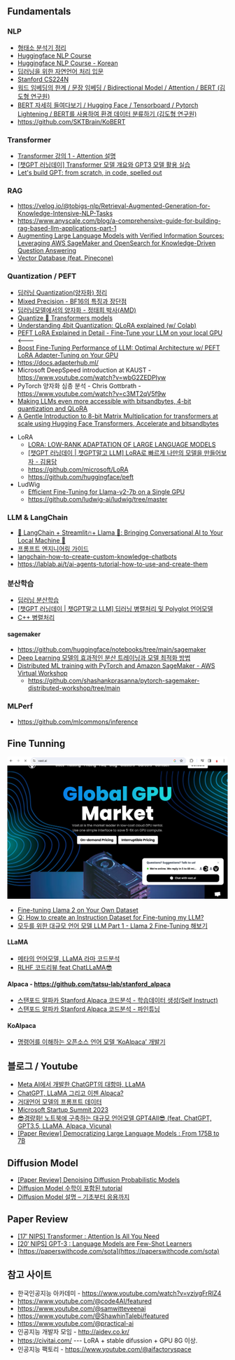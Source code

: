 ## Fundamentals ##

### NLP ###
* [형태소 분석기 정리](https://hipster4020.tistory.com/184)
* [Huggingface NLP Course](https://huggingface.co/learn/nlp-course/chapter0/1?fw=tf)
* [Huggingface NLP Course - Korean](https://wikidocs.net/book/8056)
* [딥러닝을 위한 자연언어 처리 입문](https://wikidocs.net/book/2155)
* [Stanford CS224N](https://www.youtube.com/playlist?list=PLoROMvodv4rOSH4v6133s9LFPRHjEmbmJ)
* [워드 임베딩의 한계 / 문장 임베딩 / Bidirectional Model / Attention / BERT (김도형 연구원)](https://www.youtube.com/watch?v=F10Ii6x2y3Q)
* [BERT 자세히 들여다보기 / Hugging Face / Tensorboard / Pytorch Lightening / BERT를 사용하여 환경 데이터 분류하기 (김도형 연구원)
](https://www.youtube.com/watch?v=wRMOO9uc6do)
* https://github.com/SKTBrain/KoBERT

### Transformer ###
  * [Transformer 강의 1 - Attention 설명](https://www.youtube.com/watch?v=kyIw0nHoG9w)    
  * [[챗GPT 러닝데이] Transformer 모델 개요와 GPT3 모델 활용 실습](https://www.youtube.com/watch?v=uzcRCmg9hlc)
  * [Let's build GPT: from scratch, in code, spelled out](https://www.youtube.com/watch?v=kCc8FmEb1nY)
   
### RAG ###

  * https://velog.io/@tobigs-nlp/Retrieval-Augmented-Generation-for-Knowledge-Intensive-NLP-Tasks
  * https://www.anyscale.com/blog/a-comprehensive-guide-for-building-rag-based-llm-applications-part-1  
  * [Augmenting Large Language Models with Verified Information Sources: Leveraging AWS SageMaker and OpenSearch for Knowledge-Driven Question Answering](https://medium.com/@shankar.arunp/augmenting-large-language-models-with-verified-information-sources-leveraging-aws-sagemaker-and-f6be17fb10a8)
  * [Vector Database (feat. Pinecone)](https://velog.io/@tura/vector-databases) 
  

### Quantization / PEFT ###
  - [딥러닝 Quantization(양자화) 정리](https://velog.io/@jooh95/%EB%94%A5%EB%9F%AC%EB%8B%9D-Quantization%EC%96%91%EC%9E%90%ED%99%94-%EC%A0%95%EB%A6%AC)
  - [Mixed Precision - BF16의 특징과 장단점](https://thecho7.tistory.com/entry/Mixed-Precision-BF16%EC%9D%98-%ED%8A%B9%EC%A7%95%EA%B3%BC-%EC%9E%A5%EB%8B%A8%EC%A0%90)
  - [딥러닝모델에서의 양자화 - 정태희 박사(AMD)](https://www.youtube.com/watch?v=91_hhex0CmU)
  - [Quantize 🤗 Transformers models](https://huggingface.co/docs/transformers/main/en/main_classes/quantization)
  - [Understanding 4bit Quantization: QLoRA explained (w/ Colab)](https://www.youtube.com/watch?v=TPcXVJ1VSRI)
  - [PEFT LoRA Explained in Detail - Fine-Tune your LLM on your local GPU](https://www.youtube.com/watch?v=YVU5wAA6Txo)   <---
  - [Boost Fine-Tuning Performance of LLM: Optimal Architecture w/ PEFT LoRA Adapter-Tuning on Your GPU](https://www.youtube.com/watch?v=A-a-l_sFtYM)
  - https://docs.adapterhub.ml/
  - Microsoft DeepSpeed introduction at KAUST - https://www.youtube.com/watch?v=wbG2ZEDPIyw
  - PyTorch 양자화 심층 분석 - Chris Gottbrath - https://www.youtube.com/watch?v=c3MT2qV5f9w
  - [Making LLMs even more accessible with bitsandbytes, 4-bit quantization and QLoRA](https://huggingface.co/blog/4bit-transformers-bitsandbytes)
  - [A Gentle Introduction to 8-bit Matrix Multiplication for transformers at scale using Hugging Face Transformers, Accelerate and bitsandbytes](https://huggingface.co/blog/hf-bitsandbytes-integration) 
  * LoRA
    * [LORA: LOW-RANK ADAPTATION OF LARGE LANGUAGE MODELS](https://www.youtube.com/watch?v=BJqwmDpa0wM)
    * [[챗GPT 러닝데이 | 챗GPT말고 LLM] LoRA로 빠르게 나만의 모델을 만들어보자 - 김용담](https://www.youtube.com/watch?v=66GD0Bj5Whk)
    * https://github.com/microsoft/LoRA
    * https://github.com/huggingface/peft 
  * LudWig
    * [Efficient Fine-Tuning for Llama-v2-7b on a Single GPU](https://www.youtube.com/watch?v=g68qlo9Izf0)
    * https://github.com/ludwig-ai/ludwig/tree/master 


### LLM & LangChain ###

* [🦜️ LangChain + Streamlit🔥+ Llama 🦙: Bringing Conversational AI to Your Local Machine 🤯](https://ai.plainenglish.io/%EF%B8%8F-langchain-streamlit-llama-bringing-conversational-ai-to-your-local-machine-a1736252b172)
* [프롬프트 엔지니어링 가이드](https://www.promptingguide.ai/kr)
* [langchain-how-to-create-custom-knowledge-chatbots](https://www.freecodecamp.org/news/langchain-how-to-create-custom-knowledge-chatbots/)
* https://lablab.ai/t/ai-agents-tutorial-how-to-use-and-create-them

    
### 분산학습 ###

* [딥러닝 분산학습](https://lifeisenjoyable.tistory.com/21)
* [[챗GPT 러닝데이 | 챗GPT말고 LLM] 딥러닝 병렬처리 및 Polyglot 언어모델](https://www.youtube.com/watch?v=a0TB-_WFjNk)
* [C++ 병렬처리](https://m.blog.naver.com/PostView.naver?blogId=enter_maintanance&logNo=221830860742&categoryNo=17&proxyReferer=)
 #### sagemaker ####
 * https://github.com/huggingface/notebooks/tree/main/sagemaker
 * [Deep Learning 모델의 효과적인 분산 트레이닝과 모델 최적화 방법](https://www.youtube.com/watch?v=UFCY8YpyRkI)
 * [Distributed ML training with PyTorch and Amazon SageMaker - AWS Virtual Workshop](https://www.youtube.com/watch?v=D9n_GPfcFhc)
   * https://github.com/shashankprasanna/pytorch-sagemaker-distributed-workshop/tree/main
### MLPerf ###

  * https://github.com/mlcommons/inference



## Fine Tunning ##
![](https://github.com/gnosia93/llm-study/blob/main/vast-ai.png)

* [Fine-tuning Llama 2 on Your Own Dataset](https://www.google.com/search?q=llm+fine+tunning&rlz=1C5GCEM_enKR1026KR1026&oq=LLM+fine&gs_lcrp=EgZjaHJvbWUqBggBEEUYOzIGCAAQRRg5MgYIARBFGDsyBggCEEUYPDIGCAMQRRg8MgYIBBBFGDzSAQk3MTU1ajBqMTWoAgCwAgA&sourceid=chrome&ie=UTF-8#fpstate=ive&vld=cid:7393269a,vid:MDA3LUKNl1E,st:0)
* [Q: How to create an Instruction Dataset for Fine-tuning my LLM?](https://www.youtube.com/watch?v=BJQrQT2Xfyo)
* [모두를 위한 대규모 언어 모델 LLM Part 1 - Llama 2 Fine-Tuning 해보기](https://www.udemy.com/course/llm-part-1-llama-2-fine-tuning/)
      
#### LLaMA ####
* [메타의 언어모델, LLaMA 라마 코드분석](https://www.youtube.com/watch?v=jvYpv9VJBOA)
* [RLHF 코드리뷰 feat ChatLLaMA😎](https://www.youtube.com/watch?v=T1XadeiKl1M)
#### Alpaca - https://github.com/tatsu-lab/stanford_alpaca ####
* [스탠포드 알파카 Stanford Alpaca 코드분석 - 학습데이터 생성(Self Instruct)](https://www.youtube.com/watch?v=dLo4QkEq-Hg)
* [스탠포드 알파카 Stanford Alpaca 코드분석 - 파인튜닝](https://www.youtube.com/watch?v=u2tQYgrLouo)
#### KoAlpaca ####
* [명령어를 이해하는 오픈소스 언어 모델 ‘KoAlpaca’ 개발기](https://www.youtube.com/watch?v=7HbugcCBXwE)


## 블로그 / Youtube ##
* [Meta AI에서 개발한 ChatGPT의 대항마, LLaMA](https://devocean.sk.com/blog/techBoardDetail.do?ID=164601)
* [ChatGPT, LLaMA 그리고 이젠 Alpaca?](https://devocean.sk.com/blog/techBoardDetail.do?ID=164659)
* [거대언어 모델의 프롬프트 데이터](https://ncsoft.github.io/ncresearch/3147b0357afb32f7da8b67f2f76d6d626813f38b)
* [Microsoft Startup Summit 2023](https://www.youtube.com/playlist?list=PLGh_JNxzXsX9NSm-iyAdS4Ioco0vp4jtq)
* [😎경량화! 노트북에 구축하는 대규모 언어모델 GPT4All😎 (feat, ChatGPT, GPT3.5, LLaMA, Alpaca, Vicuna)](https://www.youtube.com/watch?v=HewtI35-lp8)
* [[Paper Review] Democratizing Large Language Models : From 175B to 7B](https://www.youtube.com/watch?v=ORYQU0RYn_M)


## Diffusion Model ##

* [[Paper Review] Denoising Diffusion Probabilistic Models](https://www.youtube.com/watch?v=_JQSMhqXw-4)
* [Diffusion Model 수학이 포함된 tutorial](https://www.youtube.com/watch?v=uFoGaIVHfoE)
* [Diffusion Model 설명 – 기초부터 응용까지](https://ffighting.net/deep-learning-paper-review/diffusion-model/diffusion-model-basic/)


## Paper Review ##

* [[17′ NIPS] Transformer : Attention Is All You Need](https://ffighting.net/deep-learning-paper-review/language-model/transformer/)
* [[20′ NIPS] GPT-3 : Language Models are Few-Shot Learners](https://ffighting.net/deep-learning-paper-review/language-model/gpt-3/)
* [https://paperswithcode.com/sota](https://paperswithcode.com/sota)
  
## 참고 사이트 ##
* 한국인공지능 아카데미 - https://www.youtube.com/watch?v=vziygFrRlZ4
* https://www.youtube.com/@code4AI/featured  
* https://www.youtube.com/@samwitteveenai
* https://www.youtube.com/@ShawhinTalebi/featured
* https://www.youtube.com/@practical-ai
* 인공지능 개발자 모임 - http://aidev.co.kr/
* https://civitai.com/          --- LoRA + stable difussion + GPU 8G 이상. 
* 인공지능 팩토리 - https://www.youtube.com/@aifactoryspace
